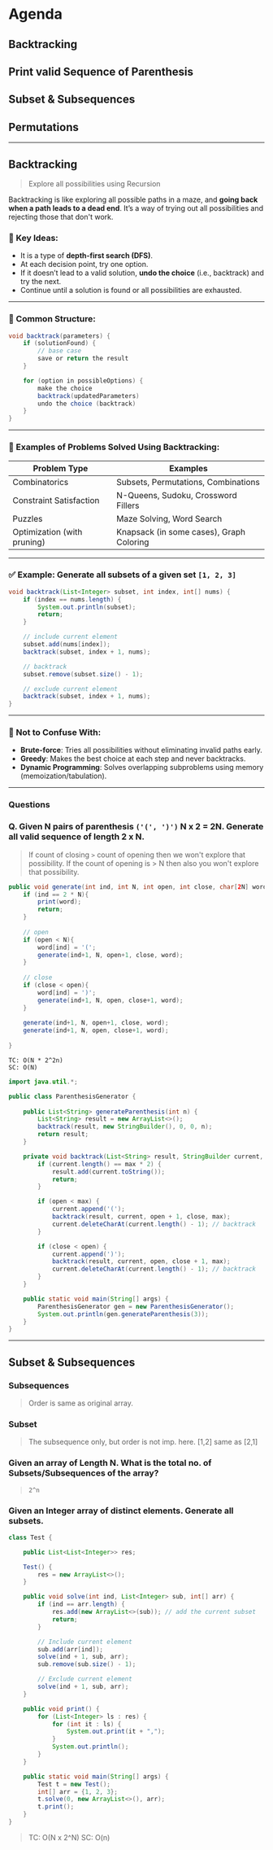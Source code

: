 # Agenda
## Backtracking
## Print valid Sequence of Parenthesis
## Subset & Subsequences
## Permutations

---
## Backtracking
> Explore all possibilities using Recursion

Backtracking is like exploring all possible paths in a maze, and **going back when a path leads to a dead end**. It’s a way of trying out all possibilities and rejecting those that don't work.

### 🧠 Key Ideas:

- It is a type of **depth-first search (DFS)**.
- At each decision point, try one option.
- If it doesn’t lead to a valid solution, **undo the choice** (i.e., backtrack) and try the next.
- Continue until a solution is found or all possibilities are exhausted.

---
### 🧩 Common Structure:

```java
void backtrack(parameters) {
    if (solutionFound) {
        // base case
        save or return the result
    }

    for (option in possibleOptions) {
        make the choice
        backtrack(updatedParameters)
        undo the choice (backtrack)
    }
}
```

---
### 📌 Examples of Problems Solved Using Backtracking:

| Problem Type                | Examples                                 |
| --------------------------- | ---------------------------------------- |
| Combinatorics               | Subsets, Permutations, Combinations      |
| Constraint Satisfaction     | N-Queens, Sudoku, Crossword Fillers      |
| Puzzles                     | Maze Solving, Word Search                |
| Optimization (with pruning) | Knapsack (in some cases), Graph Coloring |

---
### ✅ Example: Generate all subsets of a given set `[1, 2, 3]`

```java
void backtrack(List<Integer> subset, int index, int[] nums) {
    if (index == nums.length) {
        System.out.println(subset);
        return;
    }

    // include current element
    subset.add(nums[index]);
    backtrack(subset, index + 1, nums);

    // backtrack
    subset.remove(subset.size() - 1);

    // exclude current element
    backtrack(subset, index + 1, nums);
}
```

---
### 🚫 Not to Confuse With:

- **Brute-force**: Tries all possibilities without eliminating invalid paths early.    
- **Greedy**: Makes the best choice at each step and never backtracks.
- **Dynamic Programming**: Solves overlapping subproblems using memory (memoization/tabulation).

---
### Questions
### Q. Given N pairs of parenthesis `('(', ')')`  N x 2 = 2N. Generate all valid sequence of length 2 x N. 

> If count of closing `>` count of opening then we won't explore that possibility.
> If the count of opening is > N then also you won't explore that possibility.


```java
public void generate(int ind, int N, int open, int close, char[2N] word){
	if (ind == 2 * N){
		print(word);
		return;
	}
	
	// open
	if (open < N){
		word[ind] = '(';
		generate(ind+1, N, open+1, close, word);	
	}
	
	// close 
	if (close < open){
		word[ind] = ')';
		generate(ind+1, N, open, close+1, word);
	}
	
	generate(ind+1, N, open+1, close, word);
	generate(ind+1, N, open, close+1, word);
	
}
```

```
TC: O(N * 2^2n)
SC: O(N)
``` 


```java
import java.util.*;

public class ParenthesisGenerator {
    
    public List<String> generateParenthesis(int n) {
        List<String> result = new ArrayList<>();
        backtrack(result, new StringBuilder(), 0, 0, n);
        return result;
    }

    private void backtrack(List<String> result, StringBuilder current, int open, int close, int max) {
        if (current.length() == max * 2) {
            result.add(current.toString());
            return;
        }

        if (open < max) {
            current.append('(');
            backtrack(result, current, open + 1, close, max);
            current.deleteCharAt(current.length() - 1); // backtrack
        }

        if (close < open) {
            current.append(')');
            backtrack(result, current, open, close + 1, max);
            current.deleteCharAt(current.length() - 1); // backtrack
        }
    }

    public static void main(String[] args) {
        ParenthesisGenerator gen = new ParenthesisGenerator();
        System.out.println(gen.generateParenthesis(3));
    }
}

```

---
## Subset & Subsequences
### Subsequences
 > Order is same as original array. 
### Subset
 > The subsequence only, but order is not imp. here.
 > [1,2] same as [2,1]
 
### Given an array of Length N. What is the total no. of Subsets/Subsequences of the array?

> `2^n`
### Given an Integer array of distinct elements. Generate all subsets.

```java
class Test {

    public List<List<Integer>> res;

    Test() {
        res = new ArrayList<>();
    }

    public void solve(int ind, List<Integer> sub, int[] arr) {
        if (ind == arr.length) {
            res.add(new ArrayList<>(sub)); // add the current subset
            return;
        }

        // Include current element
        sub.add(arr[ind]);
        solve(ind + 1, sub, arr);
        sub.remove(sub.size() - 1);

        // Exclude current element
        solve(ind + 1, sub, arr);
    }

    public void print() {
        for (List<Integer> ls : res) {
            for (int it : ls) {
                System.out.print(it + ",");
            }
            System.out.println();
        }
    }

    public static void main(String[] args) {
        Test t = new Test();
        int[] arr = {1, 2, 3};
        t.solve(0, new ArrayList<>(), arr);
        t.print();
    }
}
```


> TC: O(N x 2^N)
> SC: O(n)